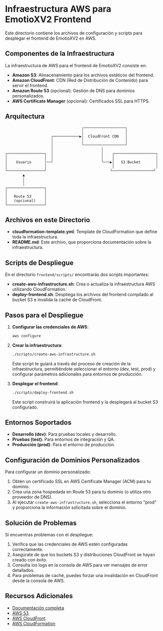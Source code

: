 # Infraestructura AWS para EmotioXV2 Frontend

Este directorio contiene los archivos de configuración y scripts para desplegar el frontend de EmotioXV2 en AWS.

## Componentes de la Infraestructura

La infraestructura de AWS para el frontend de EmotioXV2 consiste en:

- **Amazon S3**: Almacenamiento para los archivos estáticos del frontend.
- **Amazon CloudFront**: CDN (Red de Distribución de Contenido) para servir el frontend.
- **Amazon Route 53** (opcional): Gestión de DNS para dominios personalizados.
- **AWS Certificate Manager** (opcional): Certificados SSL para HTTPS.

## Arquitectura

```
                                   ┌───────────────────┐
                                   │                   │
                     ┌────────────▶│  CloudFront CDN   │
                     │             │                   │
                     │             └───────────────────┘
                     │                      │
┌─────────────────┐  │                      │    ┌───────────────────┐
│                 │  │                      │    │                   │
│    Usuario      │──┘                      └───▶│   S3 Bucket       │
│                 │                              │                   │
└─────────────────┘                             └───────────────────┘
        ▲
        │
        │
┌─────────────────┐
│                 │
│   Route 53      │
│   (opcional)    │
└─────────────────┘
```

## Archivos en este Directorio

- **cloudformation-template.yml**: Template de CloudFormation que define toda la infraestructura.
- **README.md**: Este archivo, que proporciona documentación sobre la infraestructura.

## Scripts de Despliegue

En el directorio `frontend/scripts/` encontrarás dos scripts importantes:

- **create-aws-infrastructure.sh**: Crea o actualiza la infraestructura AWS utilizando CloudFormation.
- **deploy-frontend.sh**: Despliega los archivos del frontend compilado al bucket S3 e invalida la caché de CloudFront.

## Pasos para el Despliegue

1. **Configurar las credenciales de AWS**:
   ```bash
   aws configure
   ```

2. **Crear la infraestructura**:
   ```bash
   ./scripts/create-aws-infrastructure.sh
   ```
   
   Este script te guiará a través del proceso de creación de la infraestructura, permitiéndote seleccionar el entorno (dev, test, prod) y configurar parámetros adicionales para entornos de producción.

3. **Desplegar el frontend**:
   ```bash
   ./scripts/deploy-frontend.sh
   ```
   
   Este script construirá la aplicación frontend y la desplegará al bucket S3 configurado.

## Entornos Soportados

- **Desarrollo (dev)**: Para pruebas locales y desarrollo.
- **Pruebas (test)**: Para entornos de integración y QA.
- **Producción (prod)**: Para el entorno de producción.

## Configuración de Dominios Personalizados

Para configurar un dominio personalizado:

1. Obtén un certificado SSL en AWS Certificate Manager (ACM) para tu dominio.
2. Crea una zona hospedada en Route 53 para tu dominio (o utiliza otro proveedor de DNS).
3. Al ejecutar `create-aws-infrastructure.sh`, selecciona el entorno "prod" y proporciona la información solicitada sobre el dominio.

## Solución de Problemas

Si encuentras problemas con el despliegue:

1. Verifica que las credenciales de AWS estén configuradas correctamente.
2. Asegúrate de que los buckets S3 y distribuciones CloudFront se hayan creado con éxito.
3. Consulta los logs en la consola de AWS para ver mensajes de error detallados.
4. Para problemas de caché, puedes forzar una invalidación en CloudFront desde la consola de AWS.

## Recursos Adicionales

- [Documentación completa](../docs/aws-deployment.md)
- [AWS S3](https://aws.amazon.com/s3/)
- [AWS CloudFront](https://aws.amazon.com/cloudfront/)
- [AWS CloudFormation](https://aws.amazon.com/cloudformation/) 